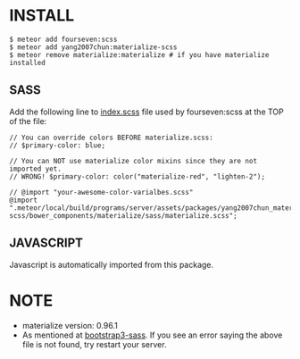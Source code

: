 # INSTALL
```
$ meteor add fourseven:scss
$ meteor add yang2007chun:materialize-scss
$ meteor remove materialize:materialize # if you have materialize installed
```

## SASS
Add the following line to [index.scss](https://github.com/fourseven/meteor-scss#controlling-load-order-since-200-beta_3) file used by fourseven:scss at the TOP of the file:
```
// You can override colors BEFORE materialize.scss:
// $primary-color: blue;

// You can NOT use materialize color mixins since they are not imported yet.
// WRONG! $primary-color: color("materialize-red", "lighten-2");

// @import "your-awesome-color-varialbes.scss"
@import ".meteor/local/build/programs/server/assets/packages/yang2007chun_materialize-scss/bower_components/materialize/sass/materialize.scss";
```

## JAVASCRIPT
Javascript is automatically imported from this package.

# NOTE
- materialize version: 0.96.1
- As mentioned at [bootstrap3-sass](https://github.com/englue/meteor-bootstrap3-sass#to-use). If you see an error saying the above file is not found, try restart your server.
